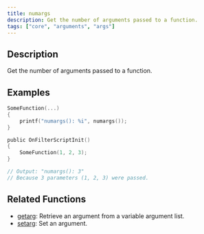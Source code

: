 ```yaml
---
title: numargs
description: Get the number of arguments passed to a function.
tags: ["core", "arguments", "args"]
---
```


<LowercaseNote />

## Description

Get the number of arguments passed to a function.

## Examples

```c
SomeFunction(...)
{
    printf("numargs(): %i", numargs());
}

public OnFilterScriptInit()
{
    SomeFunction(1, 2, 3);
}

// Output: "numargs(): 3"
// Because 3 parameters (1, 2, 3) were passed.
```

## Related Functions

- [getarg](getarg): Retrieve an argument from a variable argument list.
- [setarg](setarg): Set an argument.

